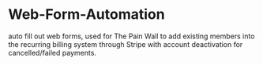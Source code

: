 # Web-Form-Automation
auto fill out web forms, used for The Pain Wall to add existing members into the recurring billing system through Stripe with account deactivation for cancelled/failed payments.
